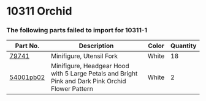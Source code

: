 # 10311 Orchid

### The following parts failed to import for 10311-1

 Part No. | Description | Color | Quantity
 -------- | ----------- | ----- | --------
[79741](https://www.bricklink.com/v2/search.page?q=79741#T=A) | Minifigure, Utensil Fork | White | 18
[54001pb02](https://www.bricklink.com/v2/search.page?q=54001pb02#T=A) | Minifigure, Headgear Hood with 5 Large Petals and Bright Pink and Dark Pink Orchid Flower Pattern | White | 2


